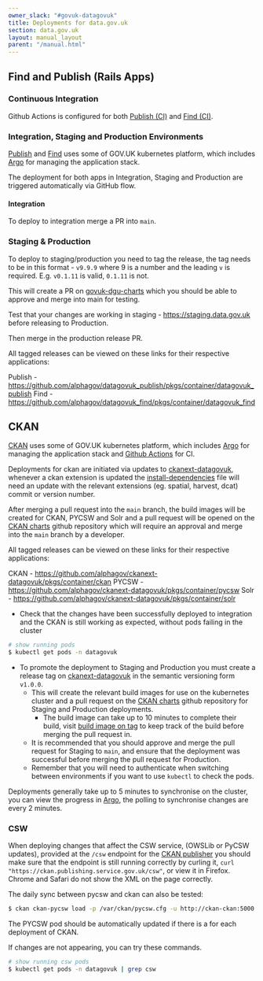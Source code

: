 ```yaml
---
owner_slack: "#govuk-datagovuk"
title: Deployments for data.gov.uk
section: data.gov.uk
layout: manual_layout
parent: "/manual.html"
---
```

[publish]: repos/datagovuk_publish
[find]: repos/datagovuk_find
[publish-ci]: https://github.com/alphagov/datagovuk_publish/tree/main/.github/workflows
[find-ci]: https://github.com/alphagov/datagovuk_find/tree/main/.github/workflows
[paas]: https://docs.cloud.service.gov.uk/#set-up-command-line
[staging]: http://test.data.gov.uk
[cf-docs]: https://docs.cloudfoundry.org
[jenkins]: /manual/jenkins-ci.html
[CKAN]: https://github.com/alphagov/ckanext-datagovuk
[new release]: https://github.com/alphagov/datagovuk_find/releases
[Publish's travis.yml]: https://github.com/alphagov/datagovuk_publish/blob/main/.travis.yml#L30-L50
[Find's travis.yml]: https://github.com/alphagov/datagovuk_find/blob/af8cfa61584b16e4e1ad7bedbd1b7f890cec940d/.travis.yml#L44-L48
[cf-ssh]: https://docs.cloudfoundry.org/devguide/deploy-apps/ssh-apps.html#ssh-env
[ckanext-datagovuk]: https://github.com/alphagov/ckanext-datagovuk
[install-dependencies]: https://github.com/alphagov/ckanext-datagovuk/blob/main/bin/install-dependencies.sh
[ckan-publisher]: https://ckan.publishing.service.gov.uk
[Argo]: https://argo.eks.integration.govuk.digital/applications/ckan
[Github Actions]: https://github.com/alphagov/ckanext-datagovuk/actions
[datagovuk Argo]: https://argo.eks.integration.govuk.digital/applications/datagovuk
[CKAN charts]: https://github.com/alphagov/govuk-ckan-charts/pulls
[build image on tag]: https://github.com/alphagov/ckanext-datagovuk/actions/workflows/build-image-on-tags.yaml

## Find and Publish (Rails Apps)

### Continuous Integration

Github Actions is configured for both [Publish (CI)][publish-ci] and [Find (CI)][find-ci].

### Integration, Staging and Production Environments

[Publish] and [Find] uses some of GOV.UK kubernetes platform, which includes [Argo][datagovuk Argo] for managing the application stack.

The deployment for both apps in Integration, Staging and Production are triggered automatically via GitHub flow.

#### Integration

To deploy to integration merge a PR into `main`.

### Staging & Production

To deploy to staging/production you need to tag the release, the tag needs to be in this format - `v9.9.9` where 9 is a number and the leading `v` is required. E.g. `v0.1.11` is valid, `0.1.11` is not.

This will create a PR on [govuk-dgu-charts](https://github.com/alphagov/govuk-dgu-charts/pulls) which you should be able to approve and merge into main for testing.

Test that your changes are working in staging - https://staging.data.gov.uk before releasing to Production.

Then merge in the production release PR.

All tagged releases can be viewed on these links for their respective applications:

Publish - https://github.com/alphagov/datagovuk_publish/pkgs/container/datagovuk_publish
Find - https://github.com/alphagov/datagovuk_find/pkgs/container/datagovuk_find

## CKAN

[CKAN] uses some of GOV.UK kubernetes platform, which includes [Argo][Argo] for managing the application stack and [Github Actions][Github Actions] for CI.

Deployments for ckan are initiated via updates to [ckanext-datagovuk][ckanext-datagovuk], whenever a ckan extension is updated the [install-dependencies][install-dependencies] file will need an update with the relevant extensions (eg. spatial, harvest, dcat) commit or version number.

After merging a pull request into the `main` branch, the build images will be created for CKAN, PYCSW and Solr and a pull request will be opened on the [CKAN charts][CKAN charts] github repository which will require an approval and merge into the `main` branch by a developer.

All tagged releases can be viewed on these links for their respective applications:

CKAN - https://github.com/alphagov/ckanext-datagovuk/pkgs/container/ckan
PYCSW - https://github.com/alphagov/ckanext-datagovuk/pkgs/container/pycsw
Solr - https://github.com/alphagov/ckanext-datagovuk/pkgs/container/solr

- Check that the changes have been successfully deployed to integration and the CKAN is still working as expected, without pods failing in the cluster

```bash
# show running pods
$ kubectl get pods -n datagovuk
```

- To promote the deployment to Staging and Production you must create a release tag on [ckanext-datagovuk][ckanext-datagovuk] in the semantic versioning form `v1.0.0`.
  - This will create the relevant build images for use on the kubernetes cluster and a pull request on the [CKAN charts][CKAN charts] github repository for Staging and Production deployments.
    - The build image can take up to 10 minutes to complete their build, visit [build image on tag][build image on tag] to keep track of the build before merging the pull request in.
  - It is recommended that you should approve and merge the pull request for Staging to `main`, and ensure that the deployment was successful before merging the pull request for Production.
  - Remember that you will need to authenticate when switching between environments if you want to use `kubectl` to check the pods.

Deployments generally take up to 5 minutes to synchronise on the cluster, you can view the progress in [Argo][Argo], the polling to synchronise changes are every 2 minutes.

### CSW

When deploying changes that affect the CSW service, (OWSLib or PyCSW updates), provided at the `/csw` endpoint for the [CKAN publisher][ckan-publisher] you should make sure that the endpoint is still running correctly by curling it, `curl "https://ckan.publishing.service.gov.uk/csw"`, or view it in Firefox. Chrome and Safari do not show the XML on the page correctly.

The daily sync between pycsw and ckan can also be tested:

```bash
$ ckan ckan-pycsw load -p /var/ckan/pycsw.cfg -u http://ckan-ckan:5000
```

The PYCSW pod should be automatically updated if there is a for each deployment of CKAN.

If changes are not appearing, you can try these commands.

```bash
# show running csw pods
$ kubectl get pods -n datagovuk | grep csw
```

